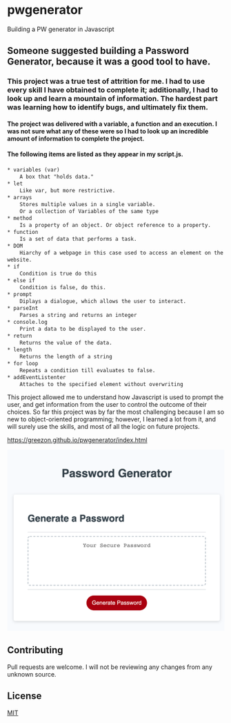 # pwgenerator
Building a PW generator in Javascript

## Someone suggested building a Password Generator, because it was a good tool to have.

### This project was a true test of attrition for me. I had to use every skill I have obtained to complete it; additionally, I had to look up and learn a mountain of information. The hardest part was learning how to identify bugs, and ultimately fix them.

#### The project was delivered with a variable, a function and an execution. I was not sure what any of these were so I had to look up an incredible amount of information to complete the project.

#### The following items are listed as they appear in my script.js.

	* variables (var)
		A box that "holds data."
	* let
		Like var, but more restrictive.
	* arrays
		Stores multiple values in a single variable.
		Or a collection of Variables of the same type
	* method
		Is a property of an object. Or object reference to a property. 
	* function
		Is a set of data that performs a task.
	* DOM
		Hiarchy of a webpage in this case used to access an element on the website.
	* if
		Condition is true do this
	* else if
		Condition is false, do this.
	* prompt
		Diplays a dialogue, which allows the user to interact.
	* parseInt
		Parses a string and returns an integer
	* console.log
		Print a data to be displayed to the user.
	* return
		Returns the value of the data.
	* length
		Returns the length of a string
	* for loop
		Repeats a condition till evaluates to false.
	* addEventListenter
		Attaches to the specified element without overwriting

This project allowed me to understand how Javascript is used to prompt the user, and get information from the user to control the outcome of their choices. So far this project was by far the most challenging because I am so new to object-oriented programming; however, I learned a lot from it, and will surely use the skills, and most of all the logic on future projects.

https://greezon.github.io/pwgenerator/index.html

![Alt text](./1.png "password-generator")

## Contributing
Pull requests are welcome. I will not be reviewing any changes from any unknown source.

## License
[MIT](https://choosealicense.com/licenses/mit/)






